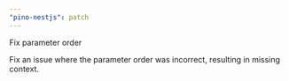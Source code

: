 ```yaml
---
"pino-nestjs": patch
---
```


Fix parameter order

Fix an issue where the parameter order was incorrect, resulting in missing context.

